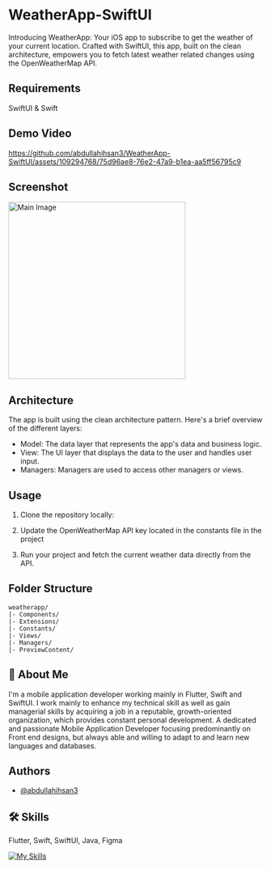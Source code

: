 # WeatherApp-SwiftUI

Introducing WeatherApp: Your iOS app to subscribe to get the weather of your current location. Crafted with SwiftUI, this app, built on the clean architecture, empowers you to fetch latest weather related changes using the OpenWeatherMap API.

## Requirements
SwiftUI & Swift

## Demo Video
https://github.com/abdullahihsan3/WeatherApp-SwiftUI/assets/109294768/75d96ae8-76e2-47a9-b1ea-aa5ff56795c9

## Screenshot
<img src="https://github.com/abdullahihsan3/WeatherApp-SwiftUI/assets/109294768/fa8d0a99-be2e-45b7-906f-25ff32f2a37c" width="350" title="Main Image">


## Architecture

The app is built using the clean architecture pattern. Here's a brief overview of the different layers:

- Model: The data layer that represents the app's data and business logic.
- View: The UI layer that displays the data to the user and handles user input.
- Managers: Managers are used to access other managers or views. 


## Usage

1. Clone the repository locally:

2. Update the OpenWeatherMap API key located in the constants file in the project

3. Run your project and fetch the current weather data directly from the API.


## Folder Structure

```
weatherapp/
|- Components/
|- Extensions/
|- Constants/
|- Views/
|- Managers/
|- PreviewContent/
```

## 🚀 About Me
I'm a mobile application developer working mainly in Flutter, Swift and SwiftUI. I work mainly to enhance my technical skill as well as gain managerial skills by acquiring a job in a reputable, growth-oriented organization, which provides constant personal development. A dedicated and passionate Mobile Application Developer focusing predominantly on Front end designs, but always able and willing to adapt to and learn new languages and databases.

## Authors

- [@abdullahihsan3](https://www.github.com/abdullahihsan3)

## 🛠 Skills
Flutter, Swift, SwiftUI, Java, Figma

[![My Skills](https://skills.thijs.gg/icons?i=flutter,dart,swift,java,mongodb)](https://skills.thijs.gg)
